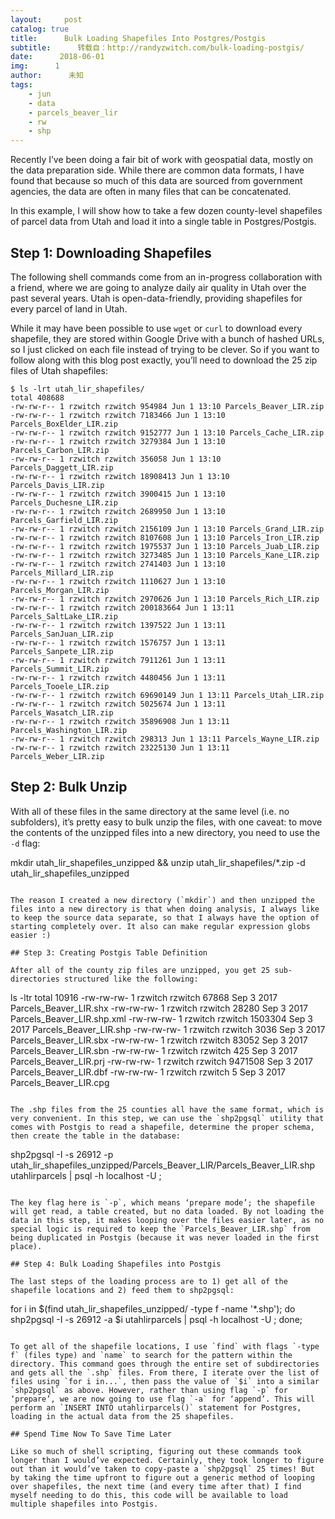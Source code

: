 ```yaml
---
layout:     post
catalog: true
title:      Bulk Loading Shapefiles Into Postgres/Postgis
subtitle:      转载自：http://randyzwitch.com/bulk-loading-postgis/
date:      2018-06-01
img:      1
author:      未知
tags:
    - jun
    - data
    - parcels_beaver_lir
    - rw
    - shp
---
```


Recently I’ve been doing a fair bit of work with geospatial data, mostly on the data preparation side. While there are common data formats, I have found that because so much of this data are sourced from government agencies, the data are often in many files that can be concatenated.

In this example, I will show how to take a few dozen county-level shapefiles of parcel data from Utah and load it into a single table in Postgres/Postgis.

## Step 1: Downloading Shapefiles

The following shell commands come from an in-progress collaboration with a friend, where we are going to analyze daily air quality in Utah over the past several years. Utah is open-data-friendly, providing shapefiles for every parcel of land in Utah.

While it may have been possible to use `wget` or `curl` to download every shapefile, they are stored within Google Drive with a bunch of hashed URLs, so I just clicked on each file instead of trying to be clever. So if you want to follow along with this blog post exactly, you’ll need to download the 25 zip files of Utah shapefiles:

```
$ ls -lrt utah_lir_shapefiles/
total 408688
-rw-rw-r-- 1 rzwitch rzwitch 954984 Jun 1 13:10 Parcels_Beaver_LIR.zip
-rw-rw-r-- 1 rzwitch rzwitch 7183466 Jun 1 13:10 Parcels_BoxElder_LIR.zip
-rw-rw-r-- 1 rzwitch rzwitch 9152777 Jun 1 13:10 Parcels_Cache_LIR.zip
-rw-rw-r-- 1 rzwitch rzwitch 3279384 Jun 1 13:10 Parcels_Carbon_LIR.zip
-rw-rw-r-- 1 rzwitch rzwitch 356058 Jun 1 13:10 Parcels_Daggett_LIR.zip
-rw-rw-r-- 1 rzwitch rzwitch 18908413 Jun 1 13:10 Parcels_Davis_LIR.zip
-rw-rw-r-- 1 rzwitch rzwitch 3900415 Jun 1 13:10 Parcels_Duchesne_LIR.zip
-rw-rw-r-- 1 rzwitch rzwitch 2689950 Jun 1 13:10 Parcels_Garfield_LIR.zip
-rw-rw-r-- 1 rzwitch rzwitch 2156109 Jun 1 13:10 Parcels_Grand_LIR.zip
-rw-rw-r-- 1 rzwitch rzwitch 8107608 Jun 1 13:10 Parcels_Iron_LIR.zip
-rw-rw-r-- 1 rzwitch rzwitch 1975537 Jun 1 13:10 Parcels_Juab_LIR.zip
-rw-rw-r-- 1 rzwitch rzwitch 3273485 Jun 1 13:10 Parcels_Kane_LIR.zip
-rw-rw-r-- 1 rzwitch rzwitch 2741403 Jun 1 13:10 Parcels_Millard_LIR.zip
-rw-rw-r-- 1 rzwitch rzwitch 1110627 Jun 1 13:10 Parcels_Morgan_LIR.zip
-rw-rw-r-- 1 rzwitch rzwitch 2970626 Jun 1 13:10 Parcels_Rich_LIR.zip
-rw-rw-r-- 1 rzwitch rzwitch 200183664 Jun 1 13:11 Parcels_SaltLake_LIR.zip
-rw-rw-r-- 1 rzwitch rzwitch 1397522 Jun 1 13:11 Parcels_SanJuan_LIR.zip
-rw-rw-r-- 1 rzwitch rzwitch 1576757 Jun 1 13:11 Parcels_Sanpete_LIR.zip
-rw-rw-r-- 1 rzwitch rzwitch 7911261 Jun 1 13:11 Parcels_Summit_LIR.zip
-rw-rw-r-- 1 rzwitch rzwitch 4480456 Jun 1 13:11 Parcels_Tooele_LIR.zip
-rw-rw-r-- 1 rzwitch rzwitch 69690149 Jun 1 13:11 Parcels_Utah_LIR.zip
-rw-rw-r-- 1 rzwitch rzwitch 5025674 Jun 1 13:11 Parcels_Wasatch_LIR.zip
-rw-rw-r-- 1 rzwitch rzwitch 35896908 Jun 1 13:11 Parcels_Washington_LIR.zip
-rw-rw-r-- 1 rzwitch rzwitch 298313 Jun 1 13:11 Parcels_Wayne_LIR.zip
-rw-rw-r-- 1 rzwitch rzwitch 23225130 Jun 1 13:11 Parcels_Weber_LIR.zip
```

## Step 2: Bulk Unzip

With all of these files in the same directory at the same level (i.e. no subfolders), it’s pretty easy to bulk unzip the files, with one caveat: to move the contents of the unzipped files into a new directory, you need to use the `-d` flag:

mkdir utah_lir_shapefiles_unzipped && unzip utah_lir_shapefiles/\*.zip -d utah_lir_shapefiles_unzipped
```

The reason I created a new directory (`mkdir`) and then unzipped the files into a new directory is that when doing analysis, I always like to keep the source data separate, so that I always have the option of starting completely over. It also can make regular expression globs easier :)

## Step 3: Creating Postgis Table Definition

After all of the county zip files are unzipped, you get 25 sub-directories structured like the following:

```
ls -ltr
total 10916
-rw-rw-rw- 1 rzwitch rzwitch 67868 Sep 3 2017 Parcels_Beaver_LIR.shx
-rw-rw-rw- 1 rzwitch rzwitch 28280 Sep 3 2017 Parcels_Beaver_LIR.shp.xml
-rw-rw-rw- 1 rzwitch rzwitch 1503304 Sep 3 2017 Parcels_Beaver_LIR.shp
-rw-rw-rw- 1 rzwitch rzwitch 3036 Sep 3 2017 Parcels_Beaver_LIR.sbx
-rw-rw-rw- 1 rzwitch rzwitch 83052 Sep 3 2017 Parcels_Beaver_LIR.sbn
-rw-rw-rw- 1 rzwitch rzwitch 425 Sep 3 2017 Parcels_Beaver_LIR.prj
-rw-rw-rw- 1 rzwitch rzwitch 9471508 Sep 3 2017 Parcels_Beaver_LIR.dbf
-rw-rw-rw- 1 rzwitch rzwitch 5 Sep 3 2017 Parcels_Beaver_LIR.cpg
```

The .shp files from the 25 counties all have the same format, which is very convenient. In this step, we can use the `shp2pgsql` utility that comes with Postgis to read a shapefile, determine the proper schema, then create the table in the database:

```
shp2pgsql -I -s 26912 -p utah_lir_shapefiles_unzipped/Parcels_Beaver_LIR/Parcels_Beaver_LIR.shp \
utahlirparcels | psql -h localhost -U <username> <database>;
```

The key flag here is `-p`, which means ‘prepare mode’; the shapefile will get read, a table created, but no data loaded. By not loading the data in this step, it makes looping over the files easier later, as no special logic is required to keep the `Parcels_Beaver_LIR.shp` from being duplicated in Postgis (because it was never loaded in the first place).

## Step 4: Bulk Loading Shapefiles into Postgis

The last steps of the loading process are to 1) get all of the shapefile locations and 2) feed them to shp2pgsql:

```
for i in $(find utah_lir_shapefiles_unzipped/ -type f -name '*.shp'); do
 shp2pgsql -I -s 26912 -a $i utahlirparcels | psql -h localhost -U <username> <database>;
done;
```

To get all of the shapefile locations, I use `find` with flags `-type f` (files type) and `name` to search for the pattern within the directory. This command goes through the entire set of subdirectories and gets all the `.shp` files. From there, I iterate over the list of files using `for i in...`, then pass the value of `$i` into a similar `shp2pgsql` as above. However, rather than using flag `-p` for ‘prepare’, we are now going to use flag `-a` for ‘append’. This will perform an `INSERT INTO utahlirparcels()` statement for Postgres, loading in the actual data from the 25 shapefiles.

## Spend Time Now To Save Time Later

Like so much of shell scripting, figuring out these commands took longer than I would’ve expected. Certainly, they took longer to figure out than it would’ve taken to copy-paste a `shp2pgsql` 25 times! But by taking the time upfront to figure out a generic method of looping over shapefiles, the next time (and every time after that) I find myself needing to do this, this code will be available to load multiple shapefiles into Postgis.
